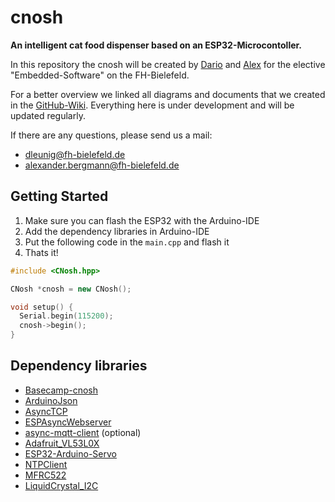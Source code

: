 # cnosh
**An intelligent cat food dispenser based on an ESP32-Microcontoller.**

In this repository the cnosh will be created by [Dario](https://github.com/dleunig) and [Alex](https://github.com/abergy) for the elective "Embedded-Software" on the FH-Bielefeld.

For a better overview we linked all diagrams and documents that we created in the [GitHub-Wiki](https://github.com/IoT-Lab-Minden/cnosh/wiki). Everything here is under development and will be updated regularly.

If there are any questions, please send us a mail:

- dleunig@fh-bielefeld.de
- alexander.bergmann@fh-bielefeld.de



## Getting Started

1. Make sure you can flash the ESP32 with the Arduino-IDE
2. Add the dependency libraries in Arduino-IDE
3. Put the following code in the `main.cpp` and flash it
4. Thats it! 

```c++
#include <CNosh.hpp>

CNosh *cnosh = new CNosh();

void setup() {
  Serial.begin(115200);
  cnosh->begin();
}
```

## Dependency libraries

- [Basecamp-cnosh](https://github.com/abergy/Basecamp-cnosh)
- [ArduinoJson](https://github.com/bblanchon/ArduinoJson/tree/master)
- [AsyncTCP](https://github.com/me-no-dev/AsyncTCP/tree/master)
- [ESPAsyncWebserver](https://github.com/me-no-dev/ESPAsyncWebServer/tree/master)
- [async-mqtt-client](https://github.com/marvinroger/async-mqtt-client/tree/master) (optional)
- [Adafruit_VL53L0X](https://github.com/adafruit/Adafruit_VL53L0X)
- [ESP32-Arduino-Servo](https://github.com/RoboticsBrno/ESP32-Arduino-Servo-Library)
- [NTPClient](https://github.com/arduino-libraries/NTPClient)
- [MFRC522](https://github.com/miguelbalboa/rfid)
- [LiquidCrystal_I2C](https://github.com/johnrickman/LiquidCrystal_I2C)

